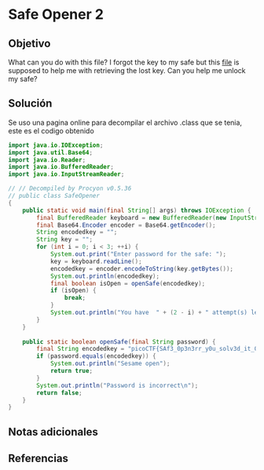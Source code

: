 
#  Safe Opener 2

## Objetivo
What can you do with this file? I forgot the key to my safe but this [file](https://artifacts.picoctf.net/c/292/SafeOpener.class) is supposed to help me with retrieving the lost key. Can you help me unlock my safe?


## Solución
Se uso una pagina online para decompilar el archivo .class que se tenia, este es el codigo obtenido

```java
import java.io.IOException;
import java.util.Base64;
import java.io.Reader;
import java.io.BufferedReader;
import java.io.InputStreamReader;

// // Decompiled by Procyon v0.5.36
// public class SafeOpener
{
    public static void main(final String[] args) throws IOException {
        final BufferedReader keyboard = new BufferedReader(new InputStreamReader(System.in));
        final Base64.Encoder encoder = Base64.getEncoder();
        String encodedkey = "";
        String key = "";
        for (int i = 0; i < 3; ++i) {
            System.out.print("Enter password for the safe: ");
            key = keyboard.readLine();
            encodedkey = encoder.encodeToString(key.getBytes());
            System.out.println(encodedkey);
            final boolean isOpen = openSafe(encodedkey);
            if (isOpen) {
                break;
            }
            System.out.println("You have  " + (2 - i) + " attempt(s) left");
        }
    }
    
    public static boolean openSafe(final String password) {
        final String encodedkey = "picoCTF{SAf3_0p3n3rr_y0u_solv3d_it_0e57c117}";
        if (password.equals(encodedkey)) {
            System.out.println("Sesame open");
            return true;
        }
        System.out.println("Password is incorrect\n");
        return false;
    }
}
```


## Notas adicionales


## Referencias